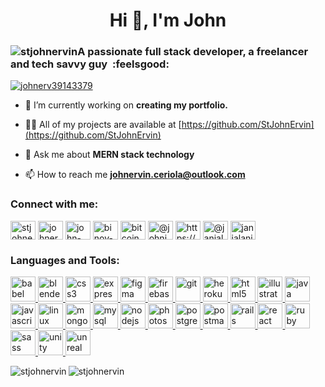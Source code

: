 <h1 align="center">Hi 👋, I'm John</h1>
<h3 align="left"><img src="https://komarev.com/ghpvc/?username=stjohnervin&label=Profile%20views&color=0e75b6&style=flat" alt="stjohnervin">A passionate full stack developer, a freelancer and tech savvy guy &nbsp:feelsgood:</h3>

<p align="left">  <a href="https://twitter.com/johnerv39143379" target="blank"><img src="https://img.shields.io/twitter/follow/johnerv39143379?logo=twitter&style=for-the-badge" alt="johnerv39143379" /> 

 </a> </p>

- 🔭 I’m currently working on **creating my portfolio.**

- 👨‍💻 All of my projects are available at [https://github.com/StJohnErvin](https://github.com/StJohnErvin)

- 💬 Ask me about **MERN stack technology**

- 📫 How to reach me **johnervin.ceriola@outlook.com**

<h3 align="left">Connect with me:</h3>
<p align="left">
<a href="https://dev.to/stjohnervin" target="blank"><img align="center" src="https://cdn.jsdelivr.net/npm/simple-icons@3.0.1/icons/dev-dot-to.svg" alt="stjohnervin" height="30" width="40" /></a>
<a href="https://twitter.com/johnerv39143379" target="blank"><img align="center" src="https://cdn.jsdelivr.net/npm/simple-icons@3.0.1/icons/twitter.svg" alt="johnerv39143379" height="30" width="40" /></a>
<a href="https://linkedin.com/in/john-ervin-ceriola-882abb1a1/" target="blank"><img align="center" src="https://cdn.jsdelivr.net/npm/simple-icons@3.0.1/icons/linkedin.svg" alt="john-ervin-ceriola-882abb1a1/" height="30" width="40" /></a>
<a href="https://stackoverflow.com/users/binoy-tv" target="blank"><img align="center" src="https://cdn.jsdelivr.net/npm/simple-icons@3.0.1/icons/stackoverflow.svg" alt="binoy-tv" height="30" width="40" /></a>
<a href="https://fb.com/bitcoin.chase007" target="blank"><img align="center" src="https://cdn.jsdelivr.net/npm/simple-icons@3.0.1/icons/facebook.svg" alt="bitcoin.chase007" height="30" width="40" /></a>
<a href="https://medium.com/@johnjamero007" target="blank"><img align="center" src="https://cdn.jsdelivr.net/npm/simple-icons@3.0.1/icons/medium.svg" alt="@johnjamero007" height="30" width="40" /></a>
<a href="https://www.youtube.com/c/https://www.youtube.com/channel/ucpebczj-a7d9cfs704xuuwg" target="blank"><img align="center" src="https://cdn.jsdelivr.net/npm/simple-icons@3.0.1/icons/youtube.svg" alt="https://www.youtube.com/channel/ucpebczj-a7d9cfs704xuuwg" height="30" width="40" /></a>
<a href="https://www.hackerearth.com/@janjalani007" target="blank"><img align="center" src="https://cdn.jsdelivr.net/npm/simple-icons@3.0.1/icons/hackerearth.svg" alt="@janjalani007" height="30" width="40" /></a>
<a href="https://discord.gg/janjalani(Pinipig_Vendor)#0986" target="blank"><img align="center" src="https://cdn.jsdelivr.net/npm/simple-icons@3.0.1/icons/discord.svg" alt="janjalani(Pinipig_Vendor)#0986" height="30" width="40" /></a>
</p>

<h3 align="left">Languages and Tools:</h3>
<p align="left"> <a href="https://babeljs.io/" target="_blank"> <img src="https://www.vectorlogo.zone/logos/babeljs/babeljs-icon.svg" alt="babel" width="40" height="40"/> </a> <a href="https://www.blender.org/" target="_blank"> <img src="https://download.blender.org/branding/community/blender_community_badge_white.svg" alt="blender" width="40" height="40"/> </a> <a href="https://www.w3schools.com/css/" target="_blank"> <img src="https://devicons.github.io/devicon/devicon.git/icons/css3/css3-original-wordmark.svg" alt="css3" width="40" height="40"/> </a> <a href="https://expressjs.com" target="_blank"> <img src="https://devicons.github.io/devicon/devicon.git/icons/express/express-original-wordmark.svg" alt="express" width="40" height="40"/> </a> <a href="https://www.figma.com/" target="_blank"> <img src="https://www.vectorlogo.zone/logos/figma/figma-icon.svg" alt="figma" width="40" height="40"/> </a> <a href="https://firebase.google.com/" target="_blank"> <img src="https://www.vectorlogo.zone/logos/firebase/firebase-icon.svg" alt="firebase" width="40" height="40"/> </a> <a href="https://git-scm.com/" target="_blank"> <img src="https://www.vectorlogo.zone/logos/git-scm/git-scm-icon.svg" alt="git" width="40" height="40"/> </a> <a href="https://heroku.com" target="_blank"> <img src="https://www.vectorlogo.zone/logos/heroku/heroku-icon.svg" alt="heroku" width="40" height="40"/> </a> <a href="https://www.w3.org/html/" target="_blank"> <img src="https://devicons.github.io/devicon/devicon.git/icons/html5/html5-original-wordmark.svg" alt="html5" width="40" height="40"/> </a> <a href="https://www.adobe.com/in/products/illustrator.html" target="_blank"> <img src="https://www.vectorlogo.zone/logos/adobe_illustrator/adobe_illustrator-icon.svg" alt="illustrator" width="40" height="40"/> </a> <a href="https://www.java.com" target="_blank"> <img src="https://devicons.github.io/devicon/devicon.git/icons/java/java-original-wordmark.svg" alt="java" width="40" height="40"/> </a> <a href="https://developer.mozilla.org/en-US/docs/Web/JavaScript" target="_blank"> <img src="https://devicons.github.io/devicon/devicon.git/icons/javascript/javascript-original.svg" alt="javascript" width="40" height="40"/> </a> <a href="https://www.linux.org/" target="_blank"> <img src="https://devicons.github.io/devicon/devicon.git/icons/linux/linux-original.svg" alt="linux" width="40" height="40"/> </a> <a href="https://www.mongodb.com/" target="_blank"> <img src="https://devicons.github.io/devicon/devicon.git/icons/mongodb/mongodb-original-wordmark.svg" alt="mongodb" width="40" height="40"/> </a> <a href="https://www.mysql.com/" target="_blank"> <img src="https://devicons.github.io/devicon/devicon.git/icons/mysql/mysql-original-wordmark.svg" alt="mysql" width="40" height="40"/> </a> <a href="https://nodejs.org" target="_blank"> <img src="https://devicons.github.io/devicon/devicon.git/icons/nodejs/nodejs-original-wordmark.svg" alt="nodejs" width="40" height="40"/> </a> <a href="https://www.photoshop.com/en" target="_blank"> <img src="https://devicons.github.io/devicon/devicon.git/icons/photoshop/photoshop-plain.svg" alt="photoshop" width="40" height="40"/> </a> <a href="https://www.postgresql.org" target="_blank"> <img src="https://devicons.github.io/devicon/devicon.git/icons/postgresql/postgresql-original-wordmark.svg" alt="postgresql" width="40" height="40"/> </a> <a href="https://postman.com" target="_blank"> <img src="https://www.vectorlogo.zone/logos/getpostman/getpostman-icon.svg" alt="postman" width="40" height="40"/> </a> <a href="https://rubyonrails.org" target="_blank"> <img src="https://devicons.github.io/devicon/devicon.git/icons/rails/rails-original-wordmark.svg" alt="rails" width="40" height="40"/> </a> <a href="https://reactjs.org/" target="_blank"> <img src="https://devicons.github.io/devicon/devicon.git/icons/react/react-original-wordmark.svg" alt="react" width="40" height="40"/> </a> <a href="https://www.ruby-lang.org/en/" target="_blank"> <img src="https://devicons.github.io/devicon/devicon.git/icons/ruby/ruby-original-wordmark.svg" alt="ruby" width="40" height="40"/> </a> <a href="https://sass-lang.com" target="_blank"> <img src="https://devicons.github.io/devicon/devicon.git/icons/sass/sass-original.svg" alt="sass" width="40" height="40"/> </a> <a href="https://unity.com/" target="_blank"> <img src="https://www.vectorlogo.zone/logos/unity3d/unity3d-icon.svg" alt="unity" width="40" height="40"/> </a> <a href="https://unrealengine.com/" target="_blank"> <img src="https://raw.githubusercontent.com/kenangundogan/fontisto/036b7eca71aab1bef8e6a0518f7329f13ed62f6b/icons/svg/brand/unreal-engine.svg" alt="unreal" width="40" height="40"/> </a> </p>

<p><img align="left" src="https://github-readme-stats.vercel.app/api/top-langs?username=stjohnervin&show_icons=true&locale=en&layout=compact" alt="stjohnervin" />
</p><p>
<img align="center" src="https://github-readme-stats.vercel.app/api?username=stjohnervin&show_icons=true&locale=en" alt="stjohnervin" /></p>
